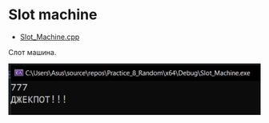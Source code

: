 # Slot machine
* [Slot_Machine.cpp](Slot_Machine.cpp)
<p>Слот машина.</p>
<img src="/images/Slot_Machine.png">
